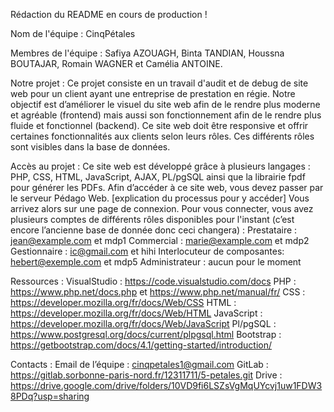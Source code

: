 Rédaction du README en cours de production !

Nom de l'équipe : CinqPétales

Membres de l'équipe : Safiya AZOUAGH, Binta TANDIAN, Houssna BOUTAJAR, Romain WAGNER et Camélia ANTOINE.

Notre projet : 
Ce projet consiste en un travail d'audit et de debug de site web pour un client ayant une entreprise de prestation en régie.
Notre objectif est d’améliorer le visuel du site web afin de le rendre plus moderne et agréable (frontend) mais aussi son fonctionnement afin de le rendre plus fluide et fonctionnel (backend).
Ce site web doit être responsive et offrir certaines fonctionnalités aux clients selon leurs rôles.
Ces différents rôles sont visibles dans la base de données.

Accès au projet : 
Ce site web est développé grâce à plusieurs langages : PHP, CSS, HTML, JavaScript, AJAX, PL/pgSQL ainsi que la librairie fpdf pour générer les PDFs. Afin d’accéder à ce site web, vous devez passer par le serveur Pédago Web. 
[explication du processus pour y accéder]
Vous arrivez alors sur une page de connexion.
Pour vous connecter, vous avez plusieurs comptes de différents rôles disponibles pour l'instant (c’est encore l’ancienne base de donnée donc ceci changera) : 
Prestataire : jean@example.com et mdp1
Commercial : marie@example.com et mdp2
Gestionnaire : ic@gmail.com et hihi
Interlocuteur de composantes: hebert@exemple.com et mdp5
Administrateur : aucun pour le moment

Ressources : 
VisualStudio : https://code.visualstudio.com/docs
PHP : https://www.php.net/docs.php et https://www.php.net/manual/fr/
CSS : https://developer.mozilla.org/fr/docs/Web/CSS
HTML : https://developer.mozilla.org/fr/docs/Web/HTML 
JavaScript : https://developer.mozilla.org/fr/docs/Web/JavaScript 
Pl/pgSQL : https://www.postgresql.org/docs/current/plpgsql.html 
Bootstrap : https://getbootstrap.com/docs/4.1/getting-started/introduction/ 

Contacts : 
Email de l’équipe : cinqpetales1@gmail.com
GitLab : https://gitlab.sorbonne-paris-nord.fr/12311711/5-petales.git 
Drive : https://drive.google.com/drive/folders/10VD9fi6LSZsVgMqUYcvj1uw1FDW38PDq?usp=sharing 

